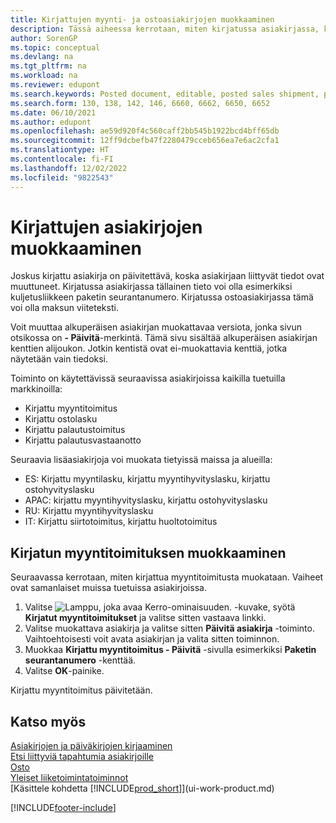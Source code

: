 ```yaml
---
title: Kirjattujen myynti- ja ostoasiakirjojen muokkaaminen
description: Tässä aiheessa kerrotaan, miten kirjatussa asiakirjassa, kuten myyntitoimituksessa tai ostolaskussa, tiedot päivitetään, kun olennaiset tiedot ovat muuttuneet.
author: SorenGP
ms.topic: conceptual
ms.devlang: na
ms.tgt_pltfrm: na
ms.workload: na
ms.reviewer: edupont
ms.search.keywords: Posted document, editable, posted sales shipment, posted purchase invoice, posted return shipment, posted return receipt, Business Central, business document
ms.search.form: 130, 138, 142, 146, 6660, 6662, 6650, 6652
ms.date: 06/10/2021
ms.author: edupont
ms.openlocfilehash: ae59d920f4c560caff2bb545b1922bcd4bff65db
ms.sourcegitcommit: 12ff9dcbefb47f2280479cceb656ea7e6ac2cfa1
ms.translationtype: HT
ms.contentlocale: fi-FI
ms.lasthandoff: 12/02/2022
ms.locfileid: "9822543"
---
```

# <a name="edit-posted-documents"></a>Kirjattujen asiakirjojen muokkaaminen

Joskus kirjattu asiakirja on päivitettävä, koska asiakirjaan liittyvät tiedot ovat muuttuneet. Kirjatussa asiakirjassa tällainen tieto voi olla esimerkiksi kuljetusliikkeen paketin seurantanumero. Kirjatussa ostoasiakirjassa tämä voi olla maksun viiteteksti.

Voit muuttaa alkuperäisen asiakirjan muokattavaa versiota, jonka sivun otsikossa on **- Päivitä**-merkintä. Tämä sivu sisältää alkuperäisen asiakirjan kenttien alijoukon. Jotkin kentistä ovat ei-muokattavia kenttiä, jotka näytetään vain tiedoksi.

Toiminto on käytettävissä seuraavissa asiakirjoissa kaikilla tuetuilla markkinoilla:

- Kirjattu myyntitoimitus
- Kirjattu ostolasku
- Kirjattu palautustoimitus
- Kirjattu palautusvastaanotto

Seuraavia lisäasiakirjoja voi muokata tietyissä maissa ja alueilla:

- ES: Kirjattu myyntilasku, kirjattu myyntihyvityslasku, kirjattu ostohyvityslasku
- APAC: kirjattu myyntihyvityslasku, kirjattu ostohyvityslasku
- RU: Kirjattu myyntihyvityslasku
- IT: Kirjattu siirtotoimitus, kirjattu huoltotoimitus

## <a name="to-edit-a-posted-sales-shipment"></a>Kirjatun myyntitoimituksen muokkaaminen

Seuraavassa kerrotaan, miten kirjattua myyntitoimitusta muokataan. Vaiheet ovat samanlaiset muissa tuetuissa asiakirjoissa.

1. Valitse ![Lamppu, joka avaa Kerro-ominaisuuden.](media/ui-search/search_small.png "Kerro, mitä haluat tehdä") -kuvake, syötä **Kirjatut myyntitoimitukset** ja valitse sitten vastaava linkki.
2. Valitse muokattava asiakirja ja valitse sitten **Päivitä asiakirja** -toiminto. Vaihtoehtoisesti voit avata asiakirjan ja valita sitten toiminnon.
3. Muokkaa **Kirjattu myyntitoimitus - Päivitä** -sivulla esimerkiksi **Paketin seurantanumero** -kenttää.
4. Valitse **OK**-painike.

Kirjattu myyntitoimitus päivitetään.

## <a name="see-also"></a>Katso myös

[Asiakirjojen ja päiväkirjojen kirjaaminen](ui-post-documents-journals.md)  
[Etsi liittyviä tapahtumia asiakirjoille](ui-find-entries.md)  
[Osto](purchasing-manage-purchasing.md)  
[Yleiset liiketoimintatoiminnot](ui-across-business-areas.md)  
[Käsittele kohdetta [!INCLUDE[prod_short](includes/prod_short.md)]](ui-work-product.md)  

[!INCLUDE[footer-include](includes/footer-banner.md)]

